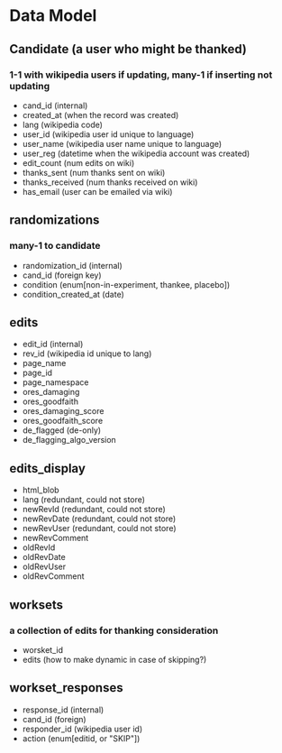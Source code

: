 # Data Model

## Candidate (a user who might be thanked)
### 1-1 with wikipedia users if updating, many-1 if inserting not updating
+ cand_id (internal)
+ created_at (when the record was created)
+ lang (wikipedia code)
+ user_id (wikipedia user id unique to language)
+ user_name (wikipedia user name unique to language)
+ user_reg (datetime when the wikipedia account was created)
+ edit_count (num edits on wiki)
+ thanks_sent (num thanks sent on wiki)
+ thanks_received (num thanks received on wiki)
+ has_email (user can be emailed via wiki)

## randomizations
### many-1 to candidate
+ randomization_id (internal)
+ cand_id (foreign key)
+ condition (enum[non-in-experiment, thankee, placebo])
+ condition_created_at (date)

## edits
+ edit_id (internal)
+ rev_id (wikipedia id unique to lang)
+ page_name
+ page_id
+ page_namespace
+ ores_damaging
+ ores_goodfaith
+ ores_damaging_score
+ ores_goodfaith_score
+ de_flagged (de-only)
+ de_flagging_algo_version 


## edits_display
+ html_blob
+ lang (redundant, could not store)
+ newRevId (redundant, could not store)
+ newRevDate (redundant, could not store)
+ newRevUser (redundant, could not store)
+ newRevComment
+ oldRevId
+ oldRevDate
+ oldRevUser
+ oldRevComment

## worksets
### a collection of edits for thanking consideration
+ worsket_id
+ edits (how to make dynamic in case of skipping?)

##  workset_responses
+ response_id (internal)
+ cand_id (foreign)
+ responder_id (wikipedia user id)
+ action (enum[editid, or "SKIP"])
